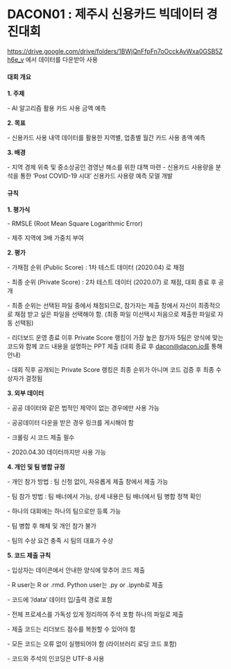 # DACON01 : 제주시 신용카드 빅데이터 경진대회

https://drive.google.com/drive/folders/1BWjQnFfpFn7oOcckAvWxa0GSB5Zh6e_v 에서 데이터를 다운받아 사용



#### 대회 개요

**1. 주제**

\- AI 알고리즘 활용 카드 사용 금액 예측



**2. 목표**

\- 신용카드 사용 내역 데이터를 활용한 지역별, 업종별 월간 카드 사용 총액 예측



**3. 배경**

﻿﻿- ﻿﻿﻿﻿﻿﻿﻿﻿﻿﻿﻿﻿﻿﻿﻿﻿﻿﻿﻿﻿지역 경제 위축 및 중소상공인 경영난 해소를 위한 대책 마련 
﻿﻿- ﻿﻿﻿﻿﻿﻿﻿﻿﻿﻿﻿﻿﻿﻿﻿﻿﻿﻿﻿﻿신용카드 사용량을 분석을 통한  ‘Post COVID-19 시대’ 신용카드 사용량 예측 모델 개발



#### 규칙

**1. 평가식**

\- RMSLE (Root Mean Square Logarithmic Error) 

\- 제주 지역에 3배 가중치 부여



**2. 평가**

\- 가채점 순위 (Public Score) : 1차 테스트 데이터 (2020.04) 로 채점

\- 최종 순위 (Private Score) : 2차 테스트 데이터 (2020.07) 로 채점, 대회 종료 후 공개

\- 최종 순위는 선택된 파일 중에서 채점되므로, 참가자는 제출 창에서 자신이 최종적으로 채점 받고 싶은 파일을 선택해야 함. (최종 파일 미선택시 처음으로 제출한 파일로 자동 선택됨)

\- 리더보드 운영 종료 이후 Private Score 랭킹이 가장 높은 참가자 5팀은 양식에 맞는 코드와 함께 코드 내용을 설명하는 PPT 제출 (대회 종료 후 dacon@dacon.io를 통해 안내)

\- 대회 직후 공개되는 Private Score 랭킹은 최종 순위가 아니며 코드 검증 후 최종 수상자가 결정됨



**3. 외부 데이터**

\- 공공 데이터와 같은 법적인 제약이 없는 경우에만 사용 가능

\- 공공데이터 다운을 받은 경우 링크를 게시해야 함

\- 크롤링 시 코드 제출 필수

\- 2020.04.30 데이터까지만 사용 가능



**4. 개인 및 팀 병합 규정**

\- 개인 참가 방법 : 팀 신청 없이, 자유롭게 제출 창에서 제출 가능 

\- 팀 참가 방법 : 팀 배너에서 가능, 상세 내용은 팀 배너에서 팀 병합 정책 확인

\- 하나의 대회에는 하나의 팀으로만 등록 가능

\- 팀 병합 후 해체 및 개인 참가 불가

\- 팀의 수상 요건 충족 시 팀의 대표가 수상



**5. 코드 제출 규칙**

\- 입상자는 데이콘에서 안내한 양식에 맞추어 코드 제출

\- R user는 R or .rmd. Python user는 .py or .ipynb로 제출

\- 코드에 ‘/data’ 데이터 입/출력 경로 포함

\- 전체 프로세스를 가독성 있게 정리하여 주석 포함 하나의 파일로 제출

\- 제출 코드는 리더보드 점수를 복원할 수 있어야 함

\- 모든 코드는 오류 없이 실행되어야 함 (라이브러리 로딩 코드 포함)

\- 코드와 주석의 인코딩은 UTF-8 사용






